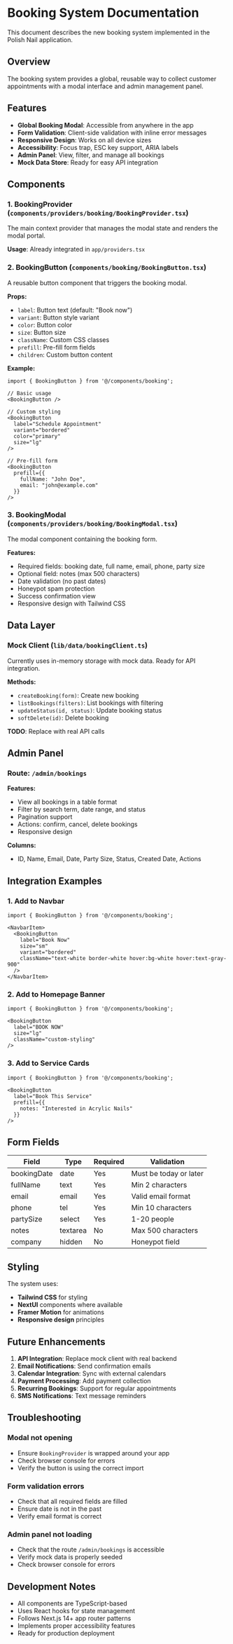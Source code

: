 # Booking System Documentation

This document describes the new booking system implemented in the Polish Nail application.

## Overview

The booking system provides a global, reusable way to collect customer appointments with a modal interface and admin management panel.

## Features

- **Global Booking Modal**: Accessible from anywhere in the app
- **Form Validation**: Client-side validation with inline error messages
- **Responsive Design**: Works on all device sizes
- **Accessibility**: Focus trap, ESC key support, ARIA labels
- **Admin Panel**: View, filter, and manage all bookings
- **Mock Data Store**: Ready for easy API integration

## Components

### 1. BookingProvider (`components/providers/booking/BookingProvider.tsx`)

The main context provider that manages the modal state and renders the modal portal.

**Usage**: Already integrated in `app/providers.tsx`

### 2. BookingButton (`components/booking/BookingButton.tsx`)

A reusable button component that triggers the booking modal.

**Props:**
- `label`: Button text (default: "Book now")
- `variant`: Button style variant
- `color`: Button color
- `size`: Button size
- `className`: Custom CSS classes
- `prefill`: Pre-fill form fields
- `children`: Custom button content

**Example:**
```tsx
import { BookingButton } from '@/components/booking';

// Basic usage
<BookingButton />

// Custom styling
<BookingButton 
  label="Schedule Appointment"
  variant="bordered"
  color="primary"
  size="lg"
/>

// Pre-fill form
<BookingButton 
  prefill={{ 
    fullName: "John Doe",
    email: "john@example.com"
  }}
/>
```

### 3. BookingModal (`components/providers/booking/BookingModal.tsx`)

The modal component containing the booking form.

**Features:**
- Required fields: booking date, full name, email, phone, party size
- Optional field: notes (max 500 characters)
- Date validation (no past dates)
- Honeypot spam protection
- Success confirmation view
- Responsive design with Tailwind CSS

## Data Layer

### Mock Client (`lib/data/bookingClient.ts`)

Currently uses in-memory storage with mock data. Ready for API integration.

**Methods:**
- `createBooking(form)`: Create new booking
- `listBookings(filters)`: List bookings with filtering
- `updateStatus(id, status)`: Update booking status
- `softDelete(id)`: Delete booking

**TODO**: Replace with real API calls

## Admin Panel

### Route: `/admin/bookings`

**Features:**
- View all bookings in a table format
- Filter by search term, date range, and status
- Pagination support
- Actions: confirm, cancel, delete bookings
- Responsive design

**Columns:**
- ID, Name, Email, Date, Party Size, Status, Created Date, Actions

## Integration Examples

### 1. Add to Navbar
```tsx
import { BookingButton } from '@/components/booking';

<NavbarItem>
  <BookingButton
    label="Book Now"
    size="sm"
    variant="bordered"
    className="text-white border-white hover:bg-white hover:text-gray-900"
  />
</NavbarItem>
```

### 2. Add to Homepage Banner
```tsx
import { BookingButton } from '@/components/booking';

<BookingButton 
  label="BOOK NOW" 
  size="lg"
  className="custom-styling"
/>
```

### 3. Add to Service Cards
```tsx
import { BookingButton } from '@/components/booking';

<BookingButton 
  label="Book This Service"
  prefill={{ 
    notes: "Interested in Acrylic Nails"
  }}
/>
```

## Form Fields

| Field | Type | Required | Validation |
|-------|------|----------|------------|
| bookingDate | date | Yes | Must be today or later |
| fullName | text | Yes | Min 2 characters |
| email | email | Yes | Valid email format |
| phone | tel | Yes | Min 10 characters |
| partySize | select | Yes | 1-20 people |
| notes | textarea | No | Max 500 characters |
| company | hidden | No | Honeypot field |

## Styling

The system uses:
- **Tailwind CSS** for styling
- **NextUI** components where available
- **Framer Motion** for animations
- **Responsive design** principles

## Future Enhancements

1. **API Integration**: Replace mock client with real backend
2. **Email Notifications**: Send confirmation emails
3. **Calendar Integration**: Sync with external calendars
4. **Payment Processing**: Add payment collection
5. **Recurring Bookings**: Support for regular appointments
6. **SMS Notifications**: Text message reminders

## Troubleshooting

### Modal not opening
- Ensure `BookingProvider` is wrapped around your app
- Check browser console for errors
- Verify the button is using the correct import

### Form validation errors
- Check that all required fields are filled
- Ensure date is not in the past
- Verify email format is correct

### Admin panel not loading
- Check that the route `/admin/bookings` is accessible
- Verify mock data is properly seeded
- Check browser console for errors

## Development Notes

- All components are TypeScript-based
- Uses React hooks for state management
- Follows Next.js 14+ app router patterns
- Implements proper accessibility features
- Ready for production deployment 